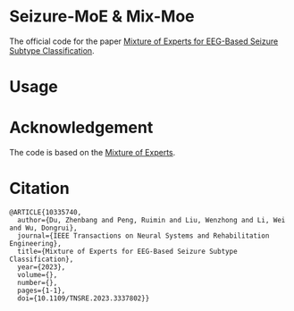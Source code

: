 # Seizure-MoE & Mix-Moe
The official code for the paper [Mixture of Experts for EEG-Based Seizure Subtype Classification](https://ieeexplore.ieee.org/document/10335740).

# Usage

# Acknowledgement
The code is based on the [Mixture of Experts](https://github.com/davidmrau/mixture-of-experts).
# Citation
```
@ARTICLE{10335740,
  author={Du, Zhenbang and Peng, Ruimin and Liu, Wenzhong and Li, Wei and Wu, Dongrui},
  journal={IEEE Transactions on Neural Systems and Rehabilitation Engineering}, 
  title={Mixture of Experts for EEG-Based Seizure Subtype Classification}, 
  year={2023},
  volume={},
  number={},
  pages={1-1},
  doi={10.1109/TNSRE.2023.3337802}}
```
